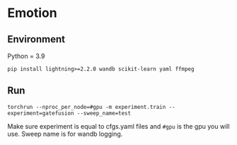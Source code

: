 # Emotion
## Environment
Python = 3.9
```
pip install lightning>=2.2.0 wandb scikit-learn yaml ffmpeg
```
## Run
```
torchrun --nproc_per_node=#gpu -m experiment.train --experiment=gatefusion --sweep_name=test
```
Make sure experiment is equal to cfgs.yaml files and ```#gpu``` is the gpu you will use. Sweep name is for wandb logging.
